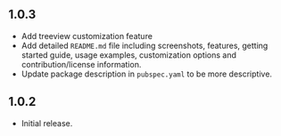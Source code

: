 ## 1.0.3

- Add treeview customization feature
- Add detailed `README.md` file including screenshots, features, getting started guide, usage examples, customization options and contribution/license information.
- Update package description in `pubspec.yaml` to be more descriptive.

## 1.0.2

- Initial release.

